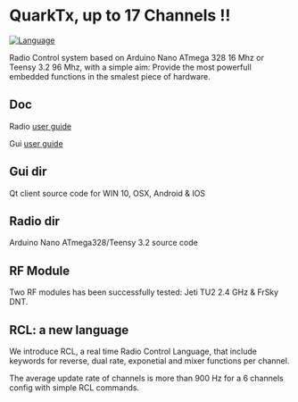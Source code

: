 # QuarkTx, up to 17 Channels !!

[![Language](https://img.shields.io/badge/language-C++-blue.svg)](https://github.com/hexabyte23/QuarkTx)

Radio Control system based on Arduino Nano ATmega 328  16 Mhz or Teensy 3.2 96 Mhz, with a simple aim: Provide the most powerfull embedded functions in the smalest piece of hardware.

## Doc
Radio [user guide](https://github.com/hexabyte23/QuarkTx/blob/master/Doc/radio.md)


Gui [user guide](https://github.com/hexabyte23/QuarkTx/blob/master/Doc/gui.md)

## Gui dir
Qt client source code for WIN 10, OSX, Android & IOS

## Radio dir
Arduino Nano ATmega328/Teensy 3.2 source code

## RF Module
Two RF modules has been successfully tested: Jeti TU2 2.4 GHz & FrSky DNT.

## RCL: a new language
We introduce RCL, a real time Radio Control Language, that include keywords for reverse, dual rate, exponetial and mixer functions per channel.

The average update rate of channels is more than 900 Hz for a 6 channels config with simple RCL commands.